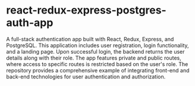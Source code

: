 # react-redux-express-postgres-auth-app
A full-stack authentication app built with React, Redux, Express, and PostgreSQL. This application includes user registration, login functionality, and a landing page. Upon successful login, the backend returns the user details along with their role. The app features private and public routes, where access to specific routes is restricted based on the user's role. The repository provides a comprehensive example of integrating front-end and back-end technologies for user authentication and authorization.
